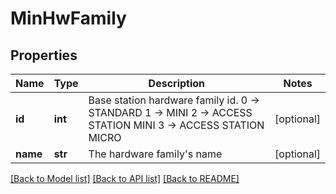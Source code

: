 # MinHwFamily

## Properties
Name | Type | Description | Notes
------------ | ------------- | ------------- | -------------
**id** | **int** | Base station hardware family id. 0 -&gt; STANDARD 1 -&gt; MINI 2 -&gt; ACCESS STATION MINI 3 -&gt; ACCESS STATION MICRO  | [optional] 
**name** | **str** | The hardware family&#x27;s name | [optional] 

[[Back to Model list]](../README.md#documentation-for-models) [[Back to API list]](../README.md#documentation-for-api-endpoints) [[Back to README]](../README.md)

